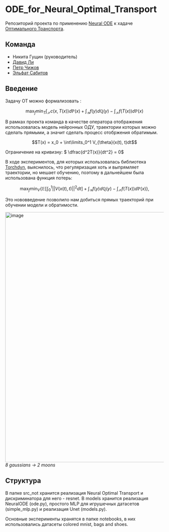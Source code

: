 # ODE_for_Neural_Optimal_Transport

Репозиторий проекта по применению [Neural ODE]([url](https://arxiv.org/abs/1806.07366)) к хадаче [Оптимального Транспорта]([url](https://arxiv.org/pdf/2201.12220.pdf)).

## Команда
- Никита Гущин (руководитель)
- [Давид Ли](https://github.com/David-cripto)
- [Петр Чижов](https://github.com/PeterChizhov)
- [Эльфат Сабитов](https://github.com/MarioAuditore)

## Введение
Задачу ОТ можно формализовать :

$$\max_f\min_T \int_{\mathcal{X}} c(x, T(x))d\mathbb{P}(x) + \int_{\mathcal{Y}} f(y) d\mathbb{Q}(y) - \int_{\mathcal{X}} f(T(x))d\mathbb{P}(x)$$

В рамках проекта команда в качестве оператора отображения использовалась модель нейронных ОДУ, траектории которых можно сделать прямыми, а значит сделать процесс отобржения обратимым.

$$T(x) = x_0 + \int\limits_0^1 V_{\theta}(x(t), t)dt$$

Ограничение на кривизну: $ \dfrac{d^2T(x)}{dt^2} = 0$

В ходе экспериментов, для которых использовалась библиотека [Torchdyn](https://torchdyn.org), выяснилось, что регуляризация хоть и выпрямляет траектории, но мешает обучению, поэтому в дальнейшем была использована функция потерь:

$$\max_f\min_V \{ \mathbb{E} [\int_0^1||V(x(t), t)||^2 dt] + \int_{\mathcal{Y}} f(y) d\mathbb{Q}(y) - \int_\mathcal{X} f(T(x))d\mathbb{P}(x) \},
$$

Это нововведение позволило нам добиться прямых траекторий при обучении модели и обратимости.


<p>
    <img width="793" alt="image" src="https://github.com/David-cripto/ODE_for_Neural_Optimal_Transport/assets/57262352/89469949-7af9-4706-97d2-af63da9c67fd">
    <em>8 gaussians -> 2 moons</em>
</p>


## Структура

В папке src_not хранится реализация Neural Optimal Transport и дискриминатора для него - resnet.
В models хранится реализация NeuralODE (ode.py), простого MLP для игрушечных датасетов (simple_mlp.py) и реализация Unet (models.py).

Основные эксперименты хранятся в папке notebooks, в них использовались датасеты colored mnist, bags and shoes.

